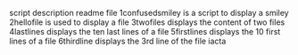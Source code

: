 script description readme file
1confusedsmiley is a script to display a smiley
2hellofile is used to display a file
3twofiles displays the content of two files
4lastlines displays the ten last lines of a file
5firstlines displays the 10 first lines of a file
6thirdline displays the 3rd line of the file iacta

